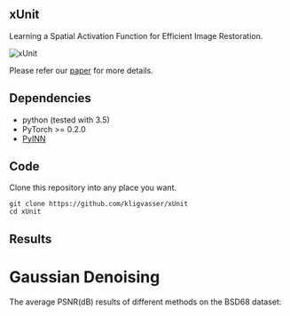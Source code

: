 ## xUnit
Learning a Spatial Activation Function for Efficient Image Restoration.

![xUnit]({{site.baseurl}}/xunit_relu_scheme1.png)


Please refer our [paper](https://arxiv.org/abs/1711.06445) for more details.

## Dependencies
- python (tested with 3.5)
- PyTorch >= 0.2.0
- [PyINN](https://github.com/szagoruyko/pyinn)

## Code
Clone this repository into any place you want.
	
	git clone https://github.com/kligvasser/xUnit
	cd xUnit

## Results

# Gaussian Denoising

The average PSNR(dB) results of different methods on the BSD68 dataset:

